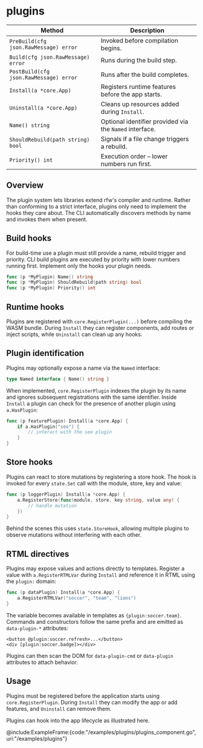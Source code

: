 # plugins

| Method | Description |
| --- | --- |
| `PreBuild(cfg json.RawMessage) error` | Invoked before compilation begins. |
| `Build(cfg json.RawMessage) error` | Runs during the build step. |
| `PostBuild(cfg json.RawMessage) error` | Runs after the build completes. |
| `Install(a *core.App)` | Registers runtime features before the app starts. |
| `Uninstall(a *core.App)` | Cleans up resources added during `Install`. |
| `Name() string` | Optional identifier provided via the `Named` interface. |
| `ShouldRebuild(path string) bool` | Signals if a file change triggers a rebuild. |
| `Priority() int` | Execution order – lower numbers run first. |

## Overview

The plugin system lets libraries extend rfw's compiler and runtime. Rather than
conforming to a strict interface, plugins only need to implement the hooks they
care about. The CLI automatically discovers methods by name and invokes them
when present.

## Build hooks

For build-time use a plugin must still provide a name, rebuild trigger and
priority. CLI build plugins are executed by priority with lower numbers running
first. Implement only the hooks your plugin needs.

```go
func (p *MyPlugin) Name() string
func (p *MyPlugin) ShouldRebuild(path string) bool
func (p *MyPlugin) Priority() int
```

## Runtime hooks

Plugins are registered with `core.RegisterPlugin(...)` before compiling the
WASM bundle. During `Install` they can register components, add routes or inject
scripts, while `Uninstall` can clean up any hooks.

## Plugin identification

Plugins may optionally expose a name via the `Named` interface:

```go
type Named interface { Name() string }
```

When implemented, `core.RegisterPlugin` indexes the plugin by its name and
ignores subsequent registrations with the same identifier. Inside `Install` a
plugin can check for the presence of another plugin using `a.HasPlugin`:

```go
func (p featurePlugin) Install(a *core.App) {
    if a.HasPlugin("seo") {
        // interact with the seo plugin
    }
}
```

## Store hooks

Plugins can react to store mutations by registering a store hook. The hook is
invoked for every `state.Set` call with the module, store, key and value:

```go
func (p loggerPlugin) Install(a *core.App) {
    a.RegisterStore(func(module, store, key string, value any) {
        // handle mutation
    })
}
```

Behind the scenes this uses `state.StoreHook`, allowing multiple plugins to
observe mutations without interfering with each other.

## RTML directives

Plugins may expose values and actions directly to templates. Register a value
with `a.RegisterRTMLVar` during `Install` and reference it in RTML using the
`plugin:` domain:

```go
func (p dataPlugin) Install(a *core.App) {
    a.RegisterRTMLVar("soccer", "team", "lions")
}
```

The variable becomes available in templates as `{plugin:soccer.team}`. Commands
and constructors follow the same prefix and are emitted as `data-plugin-*`
attributes:

```rtml
<button @plugin:soccer.refresh>...</button>
<div [plugin:soccer.badge]></div>
```

Plugins can then scan the DOM for `data-plugin-cmd` or `data-plugin` attributes
to attach behavior.

## Usage

Plugins must be registered before the application starts using
`core.RegisterPlugin`. During `Install` they can modify the app or add
features, and `Uninstall` can remove them.

Plugins can hook into the app lifecycle as illustrated here.

@include:ExampleFrame:{code:"/examples/plugins/plugins_component.go", uri:"/examples/plugins"}

